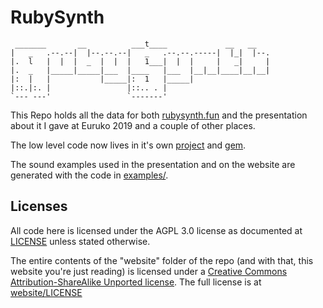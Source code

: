 # RubySynth

```
 _______       __          ___t____             __   __
|   _   .--.--|  |--.--.--|   _   .--.--.-----|  |_|  |--.
|.  l   |  |  |  _  |  |  |   1___|  |  |     |   _|     |
|.  _   |_____|_____|___  |____   |___  |__|__|____|__|__|
|:  |   |           |_____|:  1   |_____|
|::.|:. |                 |::.. . |
`--- ---'                 `-------'

```

This Repo holds all the data for both [rubysynth.fun](https://rubysynth.fun) and the presentation about it I gave at Euruko 2019 and a couple of other places.

The low level code now lives in it's own [project](https://github.com/halfbyte/ruby_synth_blocks) and [gem](https://rubygems.org/gems/synth_blocks).

The sound examples used in the presentation and on the website are generated with the code in [examples/](examples/).

## Licenses

All code here is licensed under the AGPL 3.0 license as documented at [LICENSE](LICENSE) unless stated otherwise.

The entire contents of the "website" folder of the repo (and with that, this website you're just reading) is licensed under a [Creative Commons Attribution-ShareAlike Unported license](https://creativecommons.org/licenses/by-sa/3.0/deed.en). The full license is at [website/LICENSE](website/LICENSE)

